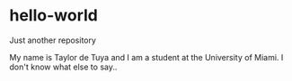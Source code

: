 # hello-world

Just another repository 

My name is Taylor de Tuya and I am a student at the University of Miami. I don't know what else to say.. 
